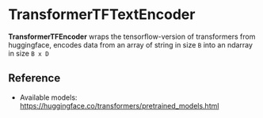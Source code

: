 # TransformerTFTextEncoder
**TransformerTFEncoder** wraps the tensorflow-version of transformers from huggingface, encodes data from an array of string in size `B` into an ndarray in size `B x D`

## Reference
- Available models: https://huggingface.co/transformers/pretrained_models.html
